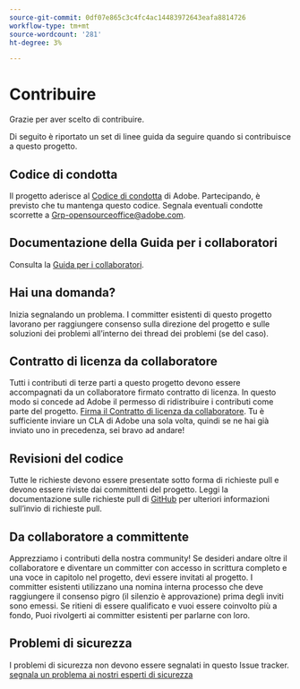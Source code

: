 ```yaml
---
source-git-commit: 0df07e865c3c4fc4ac14483972643eafa8814726
workflow-type: tm+mt
source-wordcount: '281'
ht-degree: 3%

---
```

# Contribuire

Grazie per aver scelto di contribuire.

Di seguito è riportato un set di linee guida da seguire quando si contribuisce a questo progetto.

## Codice di condotta

Il progetto aderisce al [Codice di condotta](code-of-conduct.md) di Adobe. Partecipando,
è previsto che tu mantenga questo codice. Segnala eventuali condotte scorrette a
[Grp-opensourceoffice@adobe.com](mailto:Grp-opensourceoffice@adobe.com).

## Documentazione della Guida per i collaboratori

Consulta la [Guida per i collaboratori](https://experienceleague.adobe.com/docs/contributor/contributor-guide/introduction.html?lang=it).

## Hai una domanda?

Inizia segnalando un problema. I committer esistenti di questo progetto lavorano per raggiungere
consenso sulla direzione del progetto e sulle soluzioni dei problemi all’interno dei thread dei problemi
(se del caso).

## Contratto di licenza da collaboratore

Tutti i contributi di terze parti a questo progetto devono essere accompagnati da un collaboratore firmato
contratto di licenza. In questo modo si concede ad Adobe il permesso di ridistribuire i contributi
come parte del progetto. [Firma il Contratto di licenza da collaboratore](https://opensource.adobe.com/cla.html). Tu
è sufficiente inviare un CLA di Adobe una sola volta, quindi se ne hai già inviato uno in precedenza,
sei bravo ad andare!

## Revisioni del codice

Tutte le richieste devono essere presentate sotto forma di richieste pull e devono essere riviste
dai committenti del progetto. Leggi la documentazione sulle richieste pull di [GitHub](https://docs.github.com/articles/about-pull-requests/)
per ulteriori informazioni sull’invio di richieste pull.

<!--
Lastly, please follow the [pull request template](PULL_REQUEST_TEMPLATE.md) when
submitting a pull request!
-->

## Da collaboratore a committente

Apprezziamo i contributi della nostra community! Se desideri andare oltre il collaboratore
e diventare un committer con accesso in scrittura completo e una voce in capitolo nel progetto, devi
essere invitati al progetto. I committer esistenti utilizzano una nomina interna
processo che deve raggiungere il consenso pigro (il silenzio è approvazione) prima degli inviti
sono emessi. Se ritieni di essere qualificato e vuoi essere coinvolto più a fondo,
Puoi rivolgerti ai committer esistenti per parlarne con loro.

## Problemi di sicurezza

I problemi di sicurezza non devono essere segnalati in questo Issue tracker. [segnala un problema ai nostri esperti di sicurezza](https://helpx.adobe.com/it/security/alertus.html)

